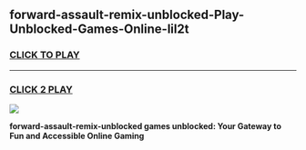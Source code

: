 
## forward-assault-remix-unblocked-Play-Unblocked-Games-Online-lil2t
<h3>
<a href="https://premium76.site?title=forward-assault-remix-unblocked&ref=25A">CLICK TO PLAY</a></h3>
<hr>

<h3>
<a href="https://premium76.site?title=forward-assault-remix-unblocked&ref=25A">CLICK 2 PLAY</a>
  
</h3>

<a href="https://premium76.site?title=forward-assault-remix-unblocked&ref=25A"><img src="https://clearcache.store/games.png"></a>


**forward-assault-remix-unblocked games unblocked: Your Gateway to Fun and Accessible Online Gaming**
